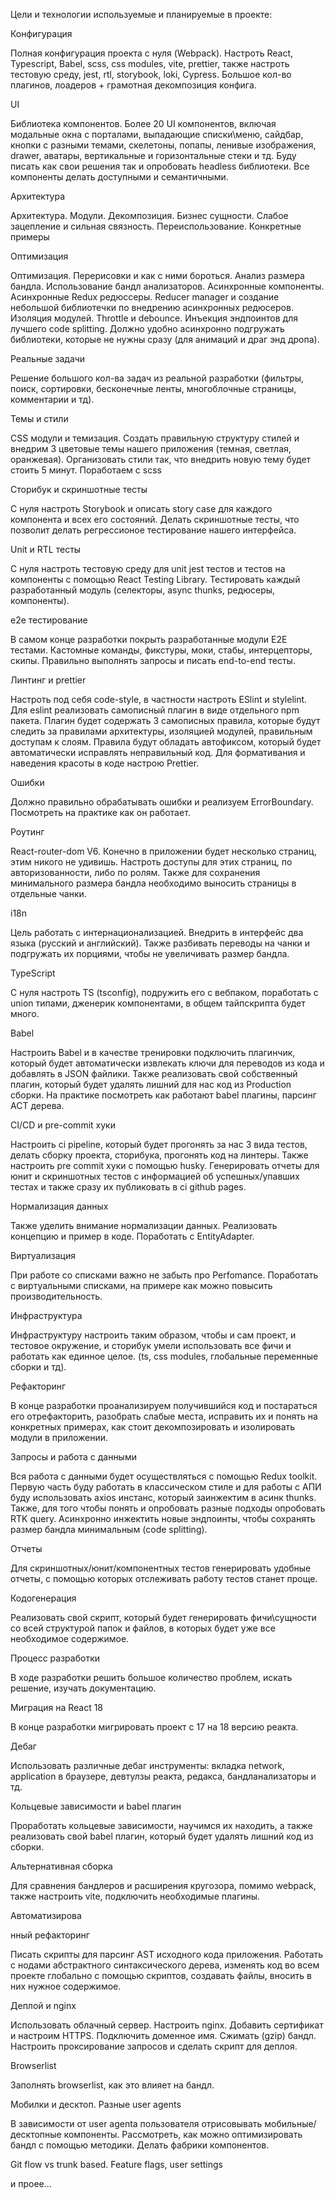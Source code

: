 Цели и технологии используемые и планируемые в проекте: 

Конфигурация

Полная конфигурация проекта с нуля (Webpack). Настроть React, Typescript, Babel, scss, css modules, vite, prettier, также настроть тестовую среду, jest, rtl, storybook, loki, Cypress. Большое кол-во плагинов, лоадеров + грамотная декомпозиция конфига.

UI

Библиотека компонентов. Более 20 UI компонентов, включая модальные окна с порталами, выпадающие списки\меню, сайдбар, кнопки с разными темами, скелетоны, попапы, ленивые изображения, drawer, аватары, вертикальные и горизонтальные стеки и тд. Буду писать как свои решения так и опробовать headless библиотеки. Все компоненты делать доступными и семантичными.

Архитектура

Архитектура. Модули. Декомпозиция. Бизнес сущности. Слабое зацепление и сильная связность. Переиспользование. Конкретные примеры

Оптимизация

Оптимизация. Перерисовки и как с ними бороться. Анализ размера бандла. Использование бандл анализаторов. Асинхронные компоненты. Асинхронные Redux редюссеры. Reducer manager и создание небольшой библиотечки по внедрению асинхронных редюсеров. Изоляция модулей. Throttle и debounce. Инъекция эндпоинтов для лучшего code splitting. Должно удобно асинхронно подгружать библиотеки, которые не нужны сразу (для анимаций и драг энд дропа).

Реальные задачи

Решение большого кол-ва задач из реальной разработки (фильтры, поиск, сортировки, бесконечные ленты, многоблочные страницы, комментарии и тд).

Темы и стили

CSS модули и темизация. Создать правильную структуру стилей и внедрим 3 цветовые темы нашего приложения (темная, светлая, оранжевая). Организовать стили так, что внедрить новую тему будет стоить 5 минут. Поработаем с scss

Сторибук и скриншотные тесты

С нуля настроть Storybook и описать story case для каждого компонента и всех его состояний. Делать скриншотные тесты, что позволит делать регрессионое тестирование нашего интерфейса.

Unit и RTL тесты

С нуля настроть тестовую среду для unit jest тестов и тестов на компоненты с помощью React Testing Library. Тестировать каждый разработанный модуль (селекторы, async thunks, редюсеры, компоненты).

e2e тестирование

В самом конце разработки покрыть разработанные модули E2E тестами. Кастомные команды, фикстуры, моки, стабы, интерцепторы, скипы. Правильно выполнять запросы и писать end-to-end тесты.

Линтинг и prettier

Настроть под себя code-style, в частности настроть ESlint и stylelint. Для eslint реализовать самописный плагин в виде отдельного npm пакета. Плагин будет содержать 3 самописных правила, которые будут следить за правилами архитектуры, изоляцией модулей, правильным доступам к слоям. Правила будут обладать автофиксом, который будет автоматически исправлять неправильный код. Для формативания и наведения красоты в коде настрою Prettier.

Ошибки

Должно правильно обрабатывать ошибки и реализуем ErrorBoundary. Посмотреть на практике как он работает.

Роутинг

React-router-dom V6. Конечно в приложении будет несколько страниц, этим никого не удивишь. Настроть доступы для этих страниц, по авторизованности, либо по ролям. Также для сохранения минимального размера бандла необходимо выносить страницы в отдельные чанки.

i18n

Цель работать с интернационализацией. Внедрить в интерфейс два языка (русский и английский). Также разбивать переводы на чанки и подгружать их порциями, чтобы не увеличивать размер бандла.

TypeScript

С нуля настроть TS (tsconfig), подружить его с вебпаком, поработать с union типами, дженерик компонентами, в общем тайпскрипта будет много.

Babel

Настроить Babel и в качестве тренировки подключить плагинчик, который будет автоматически извлекать ключи для переводов из кода и добавлять в JSON файлики. Также реализовать свой собственный плагин, который будет удалять лишний для нас код из Production сборки. На практике посмотреть как работают babel плагины, парсинг АСТ дерева.

СI/CD и pre-commit хуки

Настроить ci pipeline, который будет прогонять за нас 3 вида тестов, делать сборку проекта, сторибука, прогонять код на линтеры. Также настроить pre commit хуки с помощью husky. Генерировать отчеты для юнит и скриншотных тестов с информацией об успешных/упавших тестах и также сразу их публиковать в ci github pages.

Нормализация данных

Также уделить внимание нормализации данных. Реализовать концепцию и пример в коде. Поработать с EntityAdapter.

Виртуализация

При работе со списками важно не забыть про Perfomance. Поработать с виртуальными списками, на примере как можно повысить производительность.

Инфраструктура

Инфраструктуру настроить таким образом, чтобы и сам проект, и тестовое окружение, и сторибук умели использовать все фичи и работать как единное целое. (ts, css modules, глобальные переменные сборки и тд). 

Рефакторинг

В конце разработки проанализируем получившийся код и постараться его отрефакторить, разобрать слабые места, исправить их и понять на конкретных примерах, как стоит декомпозировать и изолировать модули в приложении.

Запросы и работа с данными

Вся работа с данными будет осуществляться с помощью Redux toolkit. Первую часть буду работать в классическом стиле и для работы с АПИ буду использовать axios инстанс, который заинжектим в асинк thunks. Также, для того чтобы понять и опробовать разные подходы опробовать RTK query. Асинхронно инжектить новые эндпоинты, чтобы сохранять размер бандла минимальным (code splitting).

Отчеты

Для скриншотных/юнит/компонентных тестов генерировать удобные отчеты, с помощью которых отслеживать работу тестов станет проще.

Кодогенерация

Реализовать свой скрипт, который будет генерировать фичи\сущности со всей структурой папок и файлов, в которых будет уже все необходимое содержимое.

Процесс разработки

В ходе разработки решить большое количество проблем, искать решение, изучать документацию.

Миграция на React 18

В конце разработки мигрировать проект с 17 на 18 версию реакта.

Дебаг

Использовать различные дебаг инструменты: вкладка network, application в браузере, девтулзы реакта, редакса, бандланализаторы и тд.

Кольцевые зависимости и babel плагин

Проработать кольцевые зависимости, научимся их находить, а также реализовать свой babel плагин, который будет удалять лишний код из сборки.

Альтернативная сборка

Для сравнения бандлеров и расширения кругозора, помимо webpack, также настроить vite, подключить необходимые плагины.

Автоматизирова

нный рефакторинг

Писать скрипты для парсинг AST исходного кода приложения. Работать с нодами абстрактного синтаксического дерева, изменять код во всем проекте глобально с помощью скриптов, создавать файлы, вносить в них нужное содержимое.

Деплой и nginx

Использовать облачный сервер. Настроить nginx. Добавить сертификат и настроим HTTPS. Подключить доменное имя. Сжимать (gzip) бандл. Настроить проксирование запросов и сделать скрипт для деплоя.

Browserlist

Заполнять browserlist, как это влияет на бандл.

Мобилки и десктоп. Разные user agents

В зависимости от user agentа пользователя отрисовывать мобильные/десктопные компоненты. Рассмотреть, как можно оптимизировать бандл с помощью методики. Делать фабрики компонентов.

Git flow vs trunk based. Feature flags, user settings

и проее...
